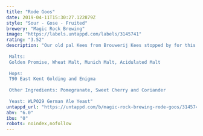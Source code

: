 ```yaml
---
title: "Rode Goos"
date: 2019-04-11T15:30:27.122879Z
style: "Sour - Gose - Fruited"
brewery: "Magic Rock Brewing"
image: "https://labels.untappd.com/labels/3145741"
rating: "3.52"
description: "Our old pal Kees from Brouwerij Kees stopped by for this fruited version of that classic German Wheat beer style Gose. Using our tried and tested Salty Kiss method we fermented with German ale yeast and went big on the fruit with Pomegranate, Cherry and Lemon additions to deliver a deeply fruity and deeply pink beer with a light acidic tang and balanced tart finish.  Malts:  Golden Promise, Wheat Malt, Munich Malt, Acidulated Malt  Hops:  T90 East Kent Golding and Enigma  Other Ingredients: Pomegranate, Sweet Cherry and Coriander  Yeast: WLP029 German Ale Yeast"
untappd_url: "https://untappd.com/b/magic-rock-brewing-rode-goos/3145741"
abv: "6.0"
ibu: "0"
robots: noindex,nofollow
---
```

